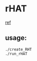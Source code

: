 # rHAT

[ref](http://bioinformatics.oxfordjournals.org/content/early/2016/01/09/bioinformatics.btv662.full#abstract-1)



## usage:
```
./create_RHT
./run_rHAT
```

